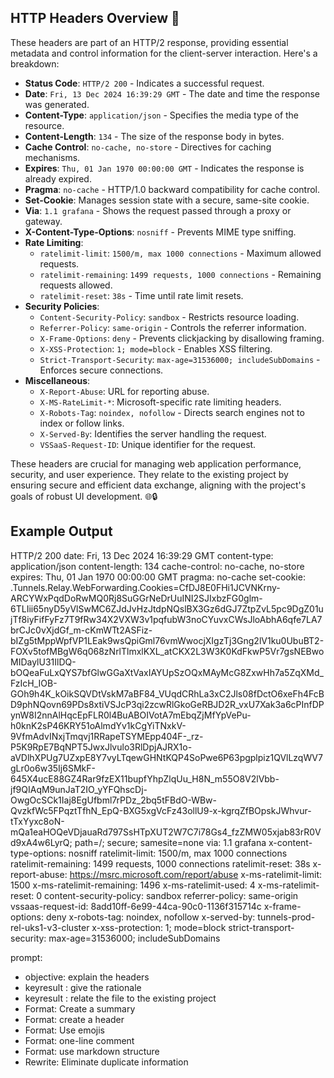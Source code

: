## HTTP Headers Overview 🚀

These headers are part of an HTTP/2 response, providing essential metadata and control information for the client-server interaction. Here's a breakdown:

- **Status Code**: `HTTP/2 200` - Indicates a successful request.
- **Date**: `Fri, 13 Dec 2024 16:39:29 GMT` - The date and time the response was generated.
- **Content-Type**: `application/json` - Specifies the media type of the resource.
- **Content-Length**: `134` - The size of the response body in bytes.
- **Cache Control**: `no-cache, no-store` - Directives for caching mechanisms.
- **Expires**: `Thu, 01 Jan 1970 00:00:00 GMT` - Indicates the response is already expired.
- **Pragma**: `no-cache` - HTTP/1.0 backward compatibility for cache control.
- **Set-Cookie**: Manages session state with a secure, same-site cookie.
- **Via**: `1.1 grafana` - Shows the request passed through a proxy or gateway.
- **X-Content-Type-Options**: `nosniff` - Prevents MIME type sniffing.
- **Rate Limiting**: 
  - `ratelimit-limit`: `1500/m, max 1000 connections` - Maximum allowed requests.
  - `ratelimit-remaining`: `1499 requests, 1000 connections` - Remaining requests allowed.
  - `ratelimit-reset`: `38s` - Time until rate limit resets.
- **Security Policies**:
  - `Content-Security-Policy`: `sandbox` - Restricts resource loading.
  - `Referrer-Policy`: `same-origin` - Controls the referrer information.
  - `X-Frame-Options`: `deny` - Prevents clickjacking by disallowing framing.
  - `X-XSS-Protection`: `1; mode=block` - Enables XSS filtering.
  - `Strict-Transport-Security`: `max-age=31536000; includeSubDomains` - Enforces secure connections.
- **Miscellaneous**:
  - `X-Report-Abuse`: URL for reporting abuse.
  - `X-MS-RateLimit-*`: Microsoft-specific rate limiting headers.
  - `X-Robots-Tag`: `noindex, nofollow` - Directs search engines not to index or follow links.
  - `X-Served-By`: Identifies the server handling the request.
  - `VSSaaS-Request-ID`: Unique identifier for the request.

These headers are crucial for managing web application performance, security, and user experience. They relate to the existing project by ensuring secure and efficient data exchange, aligning with the project's goals of robust UI development. 🌐🔒

Example Output
---
HTTP/2 200 
date: Fri, 13 Dec 2024 16:39:29 GMT
content-type: application/json
content-length: 134
cache-control: no-cache, no-store
expires: Thu, 01 Jan 1970 00:00:00 GMT
pragma: no-cache
set-cookie: .Tunnels.Relay.WebForwarding.Cookies=CfDJ8E0FHi1JCVNKrny-ARCYWxPqdDoRwMQ0Rj8SuGGrNeDrUuINI2SJIxbzFG0glm-6TLIii65nyD5yVlSwMC6ZJdJvHzJtdpNQslBX3Gz6dGJ7ZtpZvL5pc9DgZ01ujTf8iyFifFyFz7T9fRw34X2VXW3v1pqfubW3noCYuvxCWsJloAbhA6qfe7LA7brCJc0vXjdGf_m-cKmWTt2ASFiz-bIZg5tMppWpfVP1LEak9wsQpiGml76vmWwocjXIgzTj3Gng2lV1ku0UbuBT2-FOXv5tofMBgW6q068zNrlTlmxlKXL_atCKX2L3W3K0KdFkwP5Vr7gsNEBwoMIDaylU31IlDQ-bOQeaFuLxQYS7bfGlwGGaXtVaxIAYUpSzOQxMAyMcG8ZxwHh7a5ZqXMd_FzIcH_IOB-GOh9h4K_kOikSQVDtVskM7aBF84_VUqdCRhLa3xC2Jls08fDctO6xeFh4FcBD9phNQovn69PDs8xtiVSJcP3qi2zcwRlGkoGeRBJD2R_vxU7Xak3a6cPInfDPynW8I2nnAlHqcEpFLR0l4BuABOIVotA7mEbqZjMfYpVePu-h0knK2sP46KRY51oAlmdYv1kCgYiTNxkV-9VfmAdvINxjTmqvj1RRapeTSYMEpp404F-_rz-P5K9RpE7BqNPT5JwxJlvulo3RlDpjAJRX1o-aVDlhXPUg7UZxpE8Y7vyLTqewGHNtKQP4SoPwe6P63pgplpiz1QVlLzqWV7gLr0o6w35Ij6SMkF-645X4ucE88GZ4Rar9fzEX11bupfYhpZlqUu_H8N_m55O8V2lVbb-jf9QIAqM9unJaT2IO_yYFQhscDj-OwgOcSCk1Iaj8EgUfbml7rPDz_2bq5tFBdO-WBw-QvzkfWc5FPqztTfhN_EpQ-BXG5xgVcFz43ollU9-x-kgrqZfBOpskJWhvur-tTxYyxc8oN-mQa1eaHOQeVDjauaRd797SsHTpXUT2W7C7i78Gs4_fzZMW05xjab83rR0Vd9xA4w6LyrQ; path=/; secure; samesite=none
via: 1.1 grafana
x-content-type-options: nosniff
ratelimit-limit: 1500/m, max 1000 connections
ratelimit-remaining: 1499 requests, 1000 connections
ratelimit-reset: 38s
x-report-abuse: https://msrc.microsoft.com/report/abuse
x-ms-ratelimit-limit: 1500
x-ms-ratelimit-remaining: 1496
x-ms-ratelimit-used: 4
x-ms-ratelimit-reset: 0
content-security-policy: sandbox
referrer-policy: same-origin
vssaas-request-id: 8add10ff-6e99-44ca-90c0-1136f315714c
x-frame-options: deny
x-robots-tag: noindex, nofollow
x-served-by: tunnels-prod-rel-uks1-v3-cluster
x-xss-protection: 1; mode=block
strict-transport-security: max-age=31536000; includeSubDomains

prompt:
- objective: explain the headers
- keyresult : give the rationale
- keyresult : relate the file to the existing project
- Format: Create a summary
- Format: create a header
- Format: Use emojis
- Format: one-line comment
- Format: use markdown structure
- Rewrite: Eliminate duplicate information
